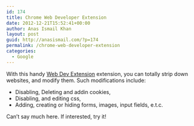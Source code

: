 ```yaml
---
id: 174
title: Chrome Web Developer Extension
date: 2012-12-21T15:52:41+00:00
author: Anas Ismail Khan
layout: post
guid: http://anasismail.com/?p=174
permalink: /chrome-web-developer-extension
categories:
  - Google
---
```

With this handy [Web Dev Extension](https://chrome.google.com/webstore/detail/web-developer/bfbameneiokkgbdmiekhjnmfkcnldhhm?hl=en) extension, you can totally strip down websites, and modify them. Such modifications include:

  * Disabling, Deleting and addin cookies,
  * Disabling, and editing css,
  * Adding, creating or hiding forms, images, input fields, e.t.c.

Can&#8217;t say much here. If interested, try it!

&nbsp;